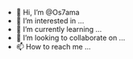 - 👋 Hi, I’m @Os7ama
- 👀 I’m interested in ...
- 🌱 I’m currently learning ...
- 💞️ I’m looking to collaborate on ...
- 📫 How to reach me ...

<!---
Os7ama/Os7ama is a ✨ special ✨ repository because its `README.md` (this file) appears on your GitHub profile.
You can click the Preview link to take a look at your changes.
--->
